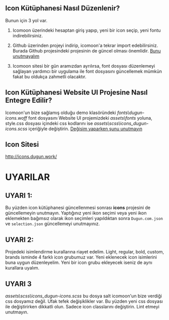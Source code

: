 ﻿## **Icon Kütüphanesi Nasıl Düzenlenir?**
Bunun için 3 yol var. 
1. Icomoon üzerindeki hesaptan giriş yapıp, yeni bir icon seçip, yeni fontu indirebilirsiniz. 
2. Github üzerinden projeyi indirip, icomoon'a tekrar import edebilirsiniz. Burada Github projesindeki projesinin de güncel olması önemlidir. [Bunu unutmayalım](#uyari-1)


3. Icomoon sitesi bir gün aramızdan ayrılırsa, font dosyası düzenlemeyi sağlayan yardımcı bir uygulama ile font dosyasını güncellemek mümkün fakat bu oldukça zahmetli olacaktır. 

## **Icon Kütüphanesi  Website UI Projesine Nasıl Entegre Edilir?**
Icomoon'un bize sağlamış olduğu demo klasöründeki *fonts\dugun-icons.woff* font dosyasını Website UI projemizdeki *assets\fonts* yoluna, style.css dosyası içindeki css kodlarını ise *assets\scss\icons\_dugun-icons.scss* içeriğiyle değiştirin. [Değişim  yaparken şunu unutmayın](#uyari-3)

## **Icon Sitesi**

http://icons.dugun.work/

# UYARILAR

## UYARI 1:
Bu yüzden icon kütüphanesi güncellenmesi sonrası **icons** projesini de güncellemeyin unutmayın.
Yaptığınız yeni ikon seçimi veya yeni ikon eklemekten bağımsız olarak ikon seçimleri yapıldıktan sonra `Dugun.com.json` ve `selection.json` güncellemeyi unutmayınız.
    
## UYARI 2:
 Projedeki isimlendirme kurallarına riayet edelim. Light, regular, bold, custom, brands isminde 4 farklı icon grubumuz var. Yeni eklenecek icon isimlerini buna uygun düzenleyelim. Yeni bir icon grubu ekleyecek iseniz de aynı kurallara uyalım.
 
## UYARI 3
 *assets\scss\icons\_dugun-icons.scss* bu dosya salt icomoon'un bize verdiği css dosyamız değil. Ufak tefek değişiklikler var. Bu yüzden yeni css dosyası ile değiştirirken dikkatli olun. Sadece icon classlarını değiştirin. Lint etmeyi unutmayın.

